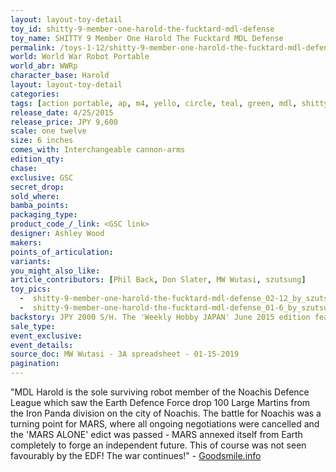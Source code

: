 ```yaml
---
layout: layout-toy-detail 
toy_id: shitty-9-member-one-harold-the-fucktard-mdl-defense
toy_name: SHITTY 9 Member One Harold The Fucktard MDL Defense 
permalink: /toys-1-12/shitty-9-member-one-harold-the-fucktard-mdl-defense.html
world: World War Robot Portable
world_abr: WWRp
character_base: Harold
layout: layout-toy-detail
categories: 
tags: [action portable, ap, m4, yello, circle, teal, green, mdl, shitty 9, nine]
release_date: 4/25/2015
release_price: JPY 9,600 
scale: one twelve
size: 6 inches
comes_with: Interchangeable cannon-arms
edition_qty: 
chase: 
exclusive: GSC
secret_drop: 
sold_where: 
bamba_points: 
packaging_type: 
product_code_/_link: <GSC link>
designer: Ashley Wood
makers: 
points_of_articulation: 
variants: 
you_might_also_like: 
article_contributors: [Phil Back, Don Slater, MW Wutasi, szutsung]
toy_pics: 
  -  shitty-9-member-one-harold-the-fucktard-mdl-defense_02-12_by_szutsung_via_instagram.jpg
  -  shitty-9-member-one-harold-the-fucktard-mdl-defense_01-6_by_szutsung_via_instagram.jpg
backstory: JPY 2000 S/H. The 'Weekly Hobby JAPAN' June 2015 edition featured the start of a new comic series 'WWR THE SHITTY 9'. This figure was released in conjunction with that series. 
sale_type: 
event_exclusive: 
event_details: 
source_doc: MW Wutasi - 3A spreadsheet - 01-15-2019
pagination: 
---
```

"MDL Harold is the sole surviving robot member of the Noachis Defence League which saw the Earth Defence Force drop 100 Large Martins from the Iron Panda division on the city of Noachis. The battle for Noachis was a turning point for MARS, where all ongoing negotiations were cancelled and the 'MARS ALONE' edict was passed - MARS annexed itself from Earth completely to forge an independent future. This of course was not seen favourably by the EDF! The war continues!" - <a href="https://www.goodsmile.info/en/product/4970/MDL+DEFENCE+HAROLD+MEMBER+ONE+SHITTY+9.html" target="_blank">Goodsmile.info</a>